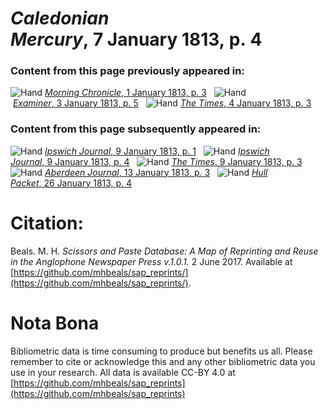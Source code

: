 # *Caledonian Mercury*, 7 January 1813, p. 4  
  
### Content from this page previously appeared in:  
![Hand](http://scissorsandpaste.net/wp-content/uploads/2017/06/smallhandpointer.png) [*Morning Chronicle*, 1 January 1813, p. 3](https://mhbeals.github.io/sap_html/Morning-Chronicle/Morning-Chronicle-1-January-1813-p-3)  
![Hand](http://scissorsandpaste.net/wp-content/uploads/2017/06/smallhandpointer.png) [*Examiner*, 3 January 1813, p. 5](https://mhbeals.github.io/sap_html/Examiner/Examiner-3-January-1813-p-5)  
![Hand](http://scissorsandpaste.net/wp-content/uploads/2017/06/smallhandpointer.png) [*The Times*, 4 January 1813, p. 3](https://mhbeals.github.io/sap_html/The-Times/The-Times-4-January-1813-p-3)  
  
### Content from this page subsequently appeared in:  
![Hand](http://scissorsandpaste.net/wp-content/uploads/2017/06/smallhandpointer.png) [*Ipswich Journal*, 9 January 1813, p. 1](https://mhbeals.github.io/sap_html/Ipswich-Journal/Ipswich-Journal-9-January-1813-p-1)  
![Hand](http://scissorsandpaste.net/wp-content/uploads/2017/06/smallhandpointer.png) [*Ipswich Journal*, 9 January 1813, p. 4](https://mhbeals.github.io/sap_html/Ipswich-Journal/Ipswich-Journal-9-January-1813-p-4)  
![Hand](http://scissorsandpaste.net/wp-content/uploads/2017/06/smallhandpointer.png) [*The Times*, 9 January 1813, p. 3](https://mhbeals.github.io/sap_html/The-Times/The-Times-9-January-1813-p-3)  
![Hand](http://scissorsandpaste.net/wp-content/uploads/2017/06/smallhandpointer.png) [*Aberdeen Journal*, 13 January 1813, p. 3](https://mhbeals.github.io/sap_html/Aberdeen-Journal/Aberdeen-Journal-13-January-1813-p-3)  
![Hand](http://scissorsandpaste.net/wp-content/uploads/2017/06/smallhandpointer.png) [*Hull Packet*, 26 January 1813, p. 4](https://mhbeals.github.io/sap_html/Hull-Packet/Hull-Packet-26-January-1813-p-4)  


# Citation: 

Beals. M. H. *Scissors and Paste Database: A Map of Reprinting and Reuse in the Anglophone Newspaper Press v.1.0.1.* 2 June 2017. Available at [https://github.com/mhbeals/sap_reprints/](https://github.com/mhbeals/sap_reprints/). 

# Nota Bona

Bibliometric data is time consuming to produce but benefits us all. Please remember to cite or acknowledge this and any other bibliometric data you use in your research. All data is available CC-BY 4.0 at [https://github.com/mhbeals/sap_reprints](https://github.com/mhbeals/sap_reprints)